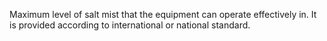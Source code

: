 Maximum level of salt mist that the equipment can operate effectively in. It is provided according to international or national standard.
